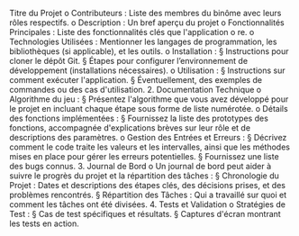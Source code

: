 Titre du Projet 
o Contributeurs : Liste des membres du binôme avec leurs rôles respectifs. 
o Description : Un bref aperçu du projet 
o Fonctionnalités Principales : Liste des fonctionnalités clés que l'application 
o re. 
o Technologies Utilisées : Mentionner les langages de programmation, les 
bibliothèques (si applicable), et les outils. 
o Installation : 
§ Instructions pour cloner le dépôt Git. 
§ Étapes pour configurer l’environnement de développement (installations 
nécessaires). 
o Utilisation : 
§ Instructions sur comment exécuter l'application. 
§ Éventuellement, des exemples de commandes ou des cas d'utilisation. 
2. Documentation Technique 
o Algorithme du jeu : 
§ Présentez l'algorithme que vous avez développé pour le projet en incluant 
chaque étape sous forme de liste numérotée. 
o Détails des fonctions implémentées : 
§ Fournissez la liste des prototypes des fonctions, accompagnée 
d'explications brèves sur leur rôle et de descriptions des paramètres. 
o Gestion des Entrées et Erreurs : 
§ Décrivez comment le code traite les valeurs et les intervalles, ainsi que 
les méthodes mises en place pour gérer les erreurs potentielles. 
§ Fournissez une liste des bugs connus. 
3. Journal de Bord 
o Un journal de bord peut aider à suivre le progrès du projet et la répartition des 
tâches :
§ Chronologie du Projet : Dates et descriptions des étapes clés, des 
décisions prises, et des problèmes rencontrés. 
§ Répartition des Tâches : Qui a travaillé sur quoi et comment les tâches 
ont été divisées. 
4. Tests et Validation 
o Stratégies de Test : 
§ Cas de test spécifiques et résultats. 
§ Captures d'écran montrant les tests en action.